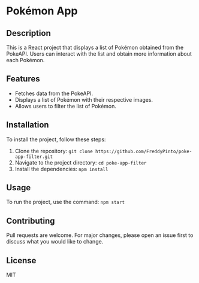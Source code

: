 # Pokémon App

## Description

This is a React project that displays a list of Pokémon obtained from the PokeAPI. Users can interact with the list and obtain more information about each Pokémon.

## Features

- Fetches data from the PokeAPI.
- Displays a list of Pokémon with their respective images.
- Allows users to filter the list of Pokémon.

## Installation

To install the project, follow these steps:

1. Clone the repository: `git clone https://github.com/FreddyPinto/poke-app-filter.git`
2. Navigate to the project directory: `cd poke-app-filter`
3. Install the dependencies: `npm install`

## Usage

To run the project, use the command: `npm start`

## Contributing

Pull requests are welcome. For major changes, please open an issue first to discuss what you would like to change.

## License

MIT
